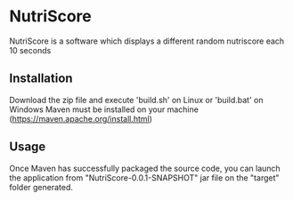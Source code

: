 # NutriScore

NutriScore is a software which displays a different random nutriscore each 10 seconds

## Installation

Download the zip file and execute 'build.sh' on Linux or 'build.bat' on Windows
Maven must be installed on your machine (https://maven.apache.org/install.html)

## Usage

Once Maven has successfully packaged the source code, you can launch the application from "NutriScore-0.0.1-SNAPSHOT" jar file
on the "target" folder generated.